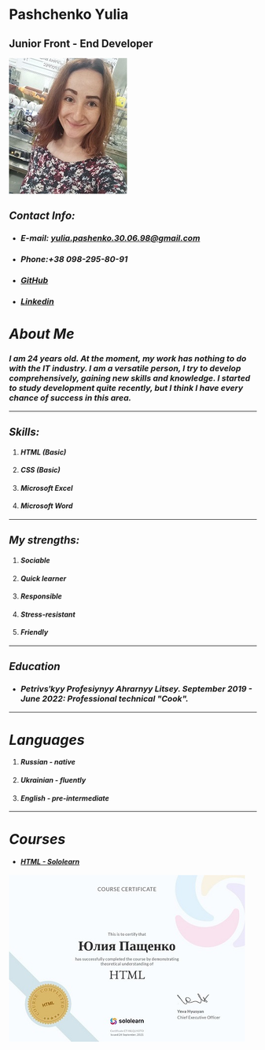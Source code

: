 
# Pashchenko Yulia

## Junior Front - End Developer

 ![photo](/img/im.jpg)   


## *__Contact Info:__*

+ ### *E-mail: yulia.pashenko.30.06.98@gmail.com*
+ ### *Phone:+38 098-295-80-91*
+ ### *[GitHub](https://github.com/LusciousJu)*
+ ### *[Linkedin](https://www.linkedin.com/in/%D1%8E%D0%BB%D0%B8%D1%8F-%D0%BF%D0%B0%D1%89%D0%B5%D0%BD%D0%BA%D0%BE-948389174/)*


# *__About Me__*

### *I am 24 years old. At the moment, my work has nothing to do with the IT industry. I am a versatile person, I try to develop comprehensively, gaining new skills and knowledge. I started to study development quite recently, but I think I have every chance of success in this area.*

***

 ## *__Skills:__*
1. #### *HTML (Basic)*
2. #### *CSS (Basic)*
3. #### *Microsoft Excel*
4. #### *Microsoft Word*


***

## *__My strengths:__*

1. #### *Sociable*
2. #### *Quick learner*
3. #### *Responsible*
4. #### *Stress-resistant*
5. #### *Friendly*

***

## *__Education__*
+ ### *Petrivsʹkyy Profesiynyy Ahrarnyy Litsey. September 2019 - June 2022: Professional technical "Cook".*

***

# *__Languages__*

1. #### *Russian - native*
2. #### *Ukrainian - fluently*
3. #### *English - pre-intermediate*

***

# *__Courses__*

+ #### *[HTML - Sololearn](https://www.sololearn.com/profile/22010292)*
![photo](/img/photo_2022-12-07_20-00-06.jpg) 










